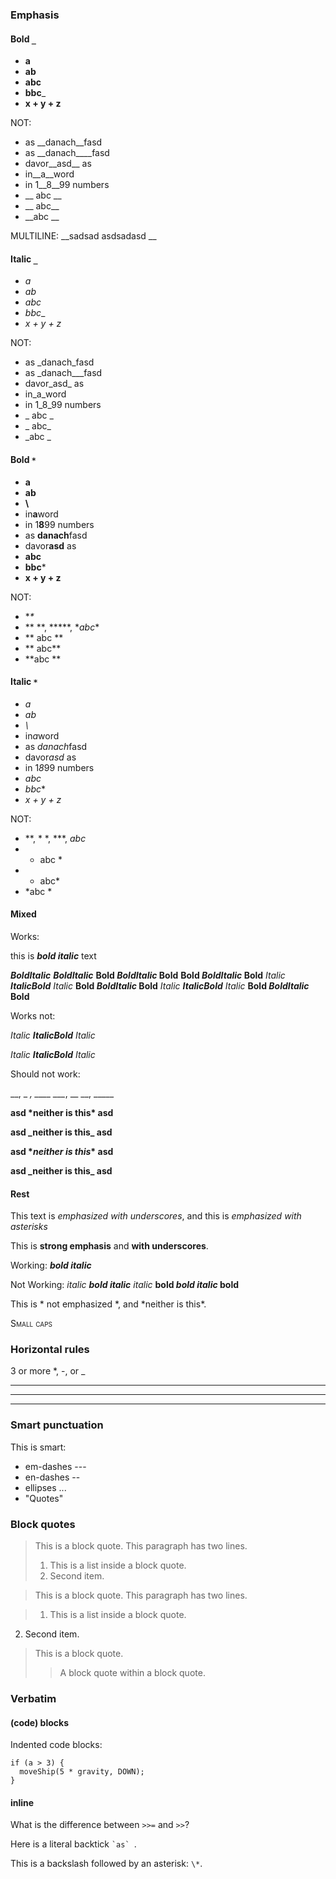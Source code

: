 ### Emphasis

#### Bold `_`

+ __a__
+ __ab__
+ __abc__
+ __bbc___
+ __x + y + z__

NOT:

+ as __danach__fasd
+ as __danach____fasd
+ davor__asd__ as
+ in__a__word
+ in 1__8__99 numbers
+ __ abc __
+ __ abc__
+ __abc __

MULTILINE:
__sadsad
asdsadasd
__

#### Italic `_`

+ _a_
+ _ab_
+ _abc_
+ _bbc__
+ _x + y + z_

NOT:

+ as _danach_fasd
+ as _danach___fasd
+ davor_asd_ as
+ in_a_word
+ in 1_8_99 numbers
+ _ abc _
+ _ abc_
+ _abc _

#### Bold `*`

+ **a**
+ **ab**
+ **\\**
+ in**a**word
+ in 1**8**99 numbers
+ as **danach**fasd
+ davor**asd** as
+ **abc**
+ **bbc***
+ **x + y + z**

NOT:

+ **\**
+ ** **, *****, **abc*\*
+ ** abc **
+ ** abc**
+ **abc **

#### Italic `*`

+ *a*
+ *ab*
+ *\\*
+ in*a*word
+ as *danach*fasd
+ davor*asd* as
+ in 1*8*99 numbers
+ *abc*
+ *bbc**
+ *x + y + z*

NOT:

+ *\*, * *, ***, *abc*
+ * abc *
+ * abc*
+ *abc *

#### Mixed

Works:

this is ***bold italic*** text

***BoldItalic***
___BoldItalic___
**Bold *BoldItalic* Bold**
__Bold *BoldItalic* Bold__
_Italic **ItalicBold** Italic_
**Bold _BoldItalic_ Bold**
*Italic __ItalicBold__ Italic*
__Bold _BoldItalic_ Bold__

Works not:

*Italic **ItalicBold** Italic*

_Italic __ItalicBold__ Italic_



Should not work:

_\_, _ _, ____
__\__, __ __, _____

__asd \*neither is this\* asd__

**asd \_neither is this\_ asd**

__asd \**neither is this*\* asd__

__asd \_neither is this\_ asd__

#### Rest

This text is _emphasized with underscores_, and this
is *emphasized with asterisks*

This is **strong emphasis** and __with underscores__.

Working:
***bold italic***

Not Working:
*italic **bold italic** italic*
**bold *bold italic* bold**

This is * not emphasized *, and \*neither is this\*.

<span style="font-variant:small-caps;">Small caps</span>

### Horizontal rules

3 or more \*, \-, or _

*  *  *  *

---------------

___

### Smart punctuation

This is smart:

* em-dashes ---
* en-dashes --
* ellipses ...
* "Quotes"

### Block quotes

> This is a block quote. This
> paragraph has two lines.
>
> 1. This is a list inside a block quote.
> 2. Second item.

> This is a block quote. This
paragraph has two lines.

> 1. This is a list inside a block quote.
2. Second item.

> This is a block quote.
>
> > A block quote within a block quote.

### Verbatim

#### (code) blocks

Indented code blocks:

    if (a > 3) {
      moveShip(5 * gravity, DOWN);
    }

#### inline

What is the difference between `>>=` and `>>`?

Here is a literal backtick `` `as`  ``.

This is a backslash followed by an asterisk: `\*`.
